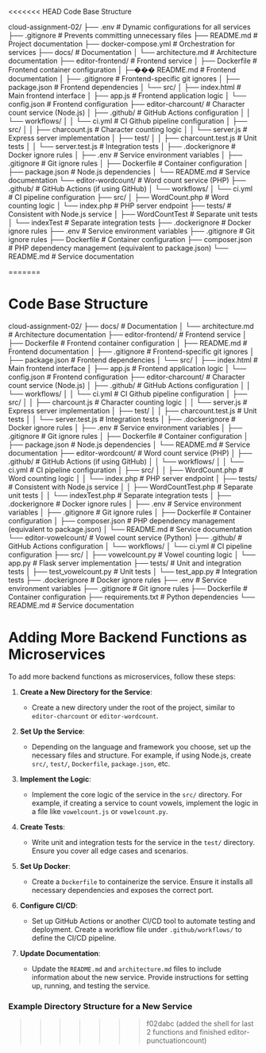 <<<<<<< HEAD
Code Base Structure

cloud-assignment-02/
├── .env                      # Dynamic configurations for all services
├── .gitignore                # Prevents committing unnecessary files
├── README.md                 # Project documentation
├── docker-compose.yml        # Orchestration for services
├── docs/                     # Documentation
│   └── architecture.md       # Architecture documentation
├── editor-frontend/          # Frontend service
│   ├── Dockerfile           # Frontend container configuration
│   ├─��� README.md            # Frontend documentation
│   ├── .gitignore          # Frontend-specific git ignores
│   ├── package.json        # Frontend dependencies
│   └── src/
│       ├── index.html      # Main frontend interface
│       ├── app.js          # Frontend application logic
│       └── config.json     # Frontend configuration
├── editor-charcount/        # Character count service (Node.js)
│   ├── .github/            # GitHub Actions configuration
│   │   └── workflows/
│   │       └── ci.yml      # CI Github pipeline configuration
│   ├── src/
│   │   ├── charcount.js    # Character counting logic
│   │   └── server.js       # Express server implementation
│   ├── test/
│   │   ├── charcount.test.js  # Unit tests
│   │   └── server.test.js     # Integration tests
│   ├── .dockerignore       # Docker ignore rules
│   ├── .env               # Service environment variables
│   ├── .gitignore        # Git ignore rules
│   ├── Dockerfile        # Container configuration
│   ├── package.json      # Node.js dependencies
│   └── README.md         # Service documentation
└── editor-wordcount/      # Word count service (PHP)
    ├── .github/           # GitHub Actions (if using GitHub)
    │   └── workflows/
    │       └── ci.yml    # CI pipeline configuration
    ├── src/
    │   ├── WordCount.php # Word counting logic
    │   └── index.php     # PHP server endpoint
    ├── tests/            # Consistent with Node.js service
    │   ├── WordCountTest        # Separate unit tests
    │   └── indexTest # Separate integration tests
    ├── .dockerignore    # Docker ignore rules
    ├── .env            # Service environment variables
    ├── .gitignore     # Git ignore rules
    ├── Dockerfile     # Container configuration
    ├── composer.json  # PHP dependency management (equivalent to package.json)
    └── README.md     # Service documentation
        
=======
# Code Base Structure

cloud-assignment-02/
├── docs/                     # Documentation
│   └── architecture.md       # Architecture documentation
├── editor-frontend/          # Frontend service
│   ├── Dockerfile            # Frontend container configuration
│   ├── README.md             # Frontend documentation
│   ├── .gitignore            # Frontend-specific git ignores
│   ├── package.json          # Frontend dependencies
│   └── src/
│       ├── index.html        # Main frontend interface
│       ├── app.js            # Frontend application logic
│       └── config.json       # Frontend configuration
├── editor-charcount/         # Character count service (Node.js)
│   ├── .github/              # GitHub Actions configuration
│   │   └── workflows/
│   │       └── ci.yml        # CI Github pipeline configuration
│   ├── src/
│   │   ├── charcount.js      # Character counting logic
│   │   └── server.js         # Express server implementation
│   ├── test/
│   │   ├── charcount.test.js # Unit tests
│   │   └── server.test.js    # Integration tests
│   ├── .dockerignore         # Docker ignore rules
│   ├── .env                  # Service environment variables
│   ├── .gitignore            # Git ignore rules
│   ├── Dockerfile            # Container configuration
│   ├── package.json          # Node.js dependencies
│   └── README.md             # Service documentation
├── editor-wordcount/         # Word count service (PHP)
│   ├── .github/              # GitHub Actions (if using GitHub)
│   │   └── workflows/
│   │       └── ci.yml        # CI pipeline configuration
│   ├── src/
│   │   ├── WordCount.php     # Word counting logic
│   │   └── index.php         # PHP server endpoint
│   ├── tests/                # Consistent with Node.js service
│   │   ├── WordCountTest.php # Separate unit tests
│   │   └── indexTest.php     # Separate integration tests
│   ├── .dockerignore         # Docker ignore rules
│   ├── .env                  # Service environment variables
│   ├── .gitignore            # Git ignore rules
│   ├── Dockerfile            # Container configuration
│   ├── composer.json         # PHP dependency management (equivalent to package.json)
│   └── README.md             # Service documentation
└── editor-vowelcount/        # Vowel count service (Python)
    ├── .github/              # GitHub Actions configuration
    │   └── workflows/
    │       └── ci.yml        # CI pipeline configuration
    ├── src/
    │   ├── vowelcount.py     # Vowel counting logic
    │   └── app.py            # Flask server implementation
    ├── tests/                # Unit and integration tests
    │   ├── test_vowelcount.py # Unit tests
    │   └── test_app.py       # Integration tests
    ├── .dockerignore         # Docker ignore rules
    ├── .env                  # Service environment variables
    ├── .gitignore            # Git ignore rules
    ├── Dockerfile            # Container configuration
    ├── requirements.txt      # Python dependencies
    └── README.md             # Service documentation

# Adding More Backend Functions as Microservices

To add more backend functions as microservices, follow these steps:

1. **Create a New Directory for the Service**:
   - Create a new directory under the root of the project, similar to `editor-charcount` or `editor-wordcount`.

2. **Set Up the Service**:
   - Depending on the language and framework you choose, set up the necessary files and structure. For example, if using Node.js, create `src/`, `test/`, `Dockerfile`, `package.json`, etc.

3. **Implement the Logic**:
   - Implement the core logic of the service in the `src/` directory. For example, if creating a service to count vowels, implement the logic in a file like `vowelcount.js` or `vowelcount.py`.

4. **Create Tests**:
   - Write unit and integration tests for the service in the `test/` directory. Ensure you cover all edge cases and scenarios.

5. **Set Up Docker**:
   - Create a `Dockerfile` to containerize the service. Ensure it installs all necessary dependencies and exposes the correct port.

6. **Configure CI/CD**:
   - Set up GitHub Actions or another CI/CD tool to automate testing and deployment. Create a workflow file under `.github/workflows/` to define the CI/CD pipeline.

7. **Update Documentation**:
   - Update the `README.md` and `architecture.md` files to include information about the new service. Provide instructions for setting up, running, and testing the service.

### Example Directory Structure for a New Service
>>>>>>> f02dabc (added the shell for last 2 functions and finished editor-punctuationcount)
